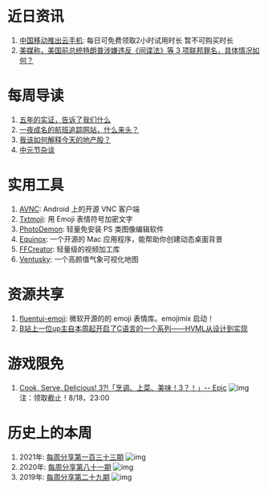 # 近日资讯

1. [中国移动推出云手机](https://cloudphoneh5.buy.139.com/#/cloudphone): 每日可免费领取2小时试用时长  暂不可购买时长
2. [美媒称，美国前总统特朗普涉嫌违反《间谍法》等 3 项联邦罪名，具体情况如何？](https://www.zhihu.com/question/548187175)

# 每周导读

1. [五年的实证，告诉了我们什么](https://mp.weixin.qq.com/s/GJIGtzpeKgOPYM1dzJyaBA)
2. [一夜成名的航班追踪网站，什么来头？](https://mp.weixin.qq.com/s/yCrlUZX7BWGB9p-Ylq7REA)
3. [我该如何解释今天的地产股？](https://mp.weixin.qq.com/s/YFQ4wPREa3xbGrXdR-1pFg)
4. [中元节杂谈](https://mp.weixin.qq.com/s/_sNBciOA4ll72JDynZE-Sw)

# 实用工具

1. [AVNC](https://github.com/gujjwal00/avnc): Android 上的开源 VNC 客户端
2. [Txtmoji](https://txtmoji.com/): 用 Emoji 表情符号加密文字
3. [PhotoDemon](https://github.com/tannerhelland/PhotoDemon): 轻量免安装 PS 类图像编辑软件
4. [Equinox](https://github.com/rlxone/Equinox): 一个开源的 Mac 应用程序，能帮助你创建动态桌面背景
5. [FFCreator](https://github.com/tnfe/FFCreator): 轻量级的视频加工库
6. [Ventusky](https://www.ventusky.com/): 一个高颜值气象可视化地图

# 资源共享

1. [fluentui-emoji](https://github.com/microsoft/fluentui-emoji): 微软开源的的 emoji 表情库。emojimix 启动！
2. [B站上一位up主自本周起开启了C语言的一个系列——HVML从设计到实现](https://www.bilibili.com/video/BV1SB4y1t7R6)

# 游戏限免

1. [Cook, Serve, Delicious! 3?!「烹调、上菜、美味！3？！」-- Epic](https://store.epicgames.com/p/cook-serve-delicious-3-fb9aae)
![img](http://mmbiz.qpic.cn/sz_mmbiz_png/pDARXZuibAKTc8iadlcFicUvKglY8v0wVWLoTJ4ta8wvKACib0zrttoK4ko0Jjf5VbbyWS6ZkCAWIECkUmxHwMhsdA/0?wx_fmt=png)
注：领取截止！8/18，23:00

# 历史上的本周

1. 2021年: [每周分享第一百三十三期](https://mp.weixin.qq.com/s/lyYNSHzchOyCMAvf7blMHQ)
![img](https://mmbiz.qpic.cn/sz_mmbiz_jpg/pDARXZuibAKSVUXoGrUOmWhndGNXKuDxYUUfPUoI0BJk3M0OYCSXE0u1OVk0Vu4f4z1Ih5Ze0MHQBRHsiaadhjyw/640?wx_fmt=jpeg&wxfrom=5&wx_lazy=1&wx_co=1)
2. 2020年: [每周分享第八十一期](https://mp.weixin.qq.com/s/yGx5_2RSzrsHZX7HgGwS7w)
![img](https://mmbiz.qpic.cn/sz_mmbiz_png/pDARXZuibAKRG2wR2CDLxRAcibKy4uL2jlSCnquYSo9zZ6WQJgyiciagVaFZdDq1kGzQ4XSSx7ADeE2dGBjCGJicYcA/640?wx_fmt=png&wxfrom=5&wx_lazy=1&wx_co=1)
3. 2019年: [每周分享第二十九期](https://mp.weixin.qq.com/s/N7z0OkHB8ZgZ-XG_Cu0h7A)
![img](https://mmbiz.qpic.cn/mmbiz_jpg/pDARXZuibAKSIqeOmpuX6pbTgSRqQjjt0EsUVMkN7rvPcqsdKlp9d3HuQ6y3LE8nAibWNRzxPTZzWn6PUFfgo3rA/640?wx_fmt=jpeg&wxfrom=5&wx_lazy=1&wx_co=1)
